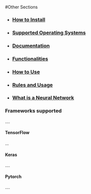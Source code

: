 #Other Sections

* ### <a href="../README.md#install">How to Install</a>
* ### <a href="../README.md#ossupport">Supported Operating Systems</a>
* ### <a href="../README.md#documentation">Documentation</a>
* ### <a href="../README.md#funcs">Functionalities</a>
* ### <a href="HOWTO.md#howto">How to Use</a>
* ### <a href="rules.md#rules">Rules and Usage</a>
* ### <a href="neuralnetworks.md#whatis">What is a Neural Network

### <a name="frames"></a>Frameworks supported

....


#### <a name="tensor"></a>TensorFlow


...


#### <a name="keras"></a>Keras


....


#### <a name="pytorch"></a>Pytorch


....
